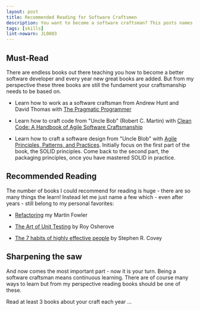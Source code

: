```yaml
---
layout: post
title: Recommended Reading for Software Craftsmen
description: You want to become a software craftsman? This posts names readings your journey starts with.
tags: [skills]
lint-nowarn: JL0003
---
```


## Must-Read

There are endless books out there teaching you how to become a better software developer and every year
new great books are added. But from my perspective these three books are still the fundament your 
craftsmanship needs to be based on.

- Learn how to work as a software craftsman from Andrew Hunt and David Thomas with
  [The Pragmatic Programmer](http://www.amazon.com/Pragmatic-Programmer-Journeyman-Master/dp/020161622X/ref=sr_1_1?ie=UTF8&qid=1452759962&sr=8-1&keywords=pragmatic+programmer)
  
- Learn how to craft code from "Uncle Bob" (Robert C. Martin) with
  [Clean Code: A Handbook of Agile Software Craftsmanship](http://www.amazon.com/Clean-Code-Handbook-Software-Craftsmanship/dp/0132350882/ref=sr_1_1?ie=UTF8&qid=1452760030&sr=8-1&keywords=clean+code)
  
- Learn how to craft a software design from "Uncle Blob" with 
  [Agile Principles, Patterns, and Practices](http://www.amazon.com/Agile-Principles-Patterns-Practices-C/dp/0131857258/ref=sr_1_1?ie=UTF8&qid=1452784187&sr=8-1&keywords=agile+patterns+and+practices).
  Initially focus on the first part of the book, the SOLID principles. Come back to the second 
  part, the packaging principles, once you have mastered SOLID in practice.
  
## Recommended Reading

The number of books I could recommend for reading is huge - there are so many things the learn!
Instead let me just name a few which - even after years - still belong to my personal favorites:

- [Refactoring](http://www.amazon.com/Refactoring-Improving-Design-Existing-Code/dp/0201485672/ref=sr_1_1?ie=UTF8&qid=1452760245&sr=8-1&keywords=refactoring) my Martin Fowler

- [The Art of Unit Testing](http://www.amazon.com/Art-Unit-Testing-examples/dp/1617290890/ref=sr_1_1?ie=UTF8&qid=1452760456&sr=8-1&keywords=art+of+unit+testing) by Roy Osherove

- [The 7 habits of highly effective people](http://www.amazon.com/Habits-Highly-Effective-People-Anniversary-ebook/dp/B00GOZV3TM/ref=sr_1_2?ie=UTF8&qid=1452760557&sr=8-2&keywords=7+habits) by Stephen R. Covey


## Sharpening the saw

And now comes the most important part - now it is your turn. Being a software craftsman means continuous 
learning. There are of course many ways to learn but from my perspective reading books should be one of 
these.

Read at least 3 books about your craft each year ...


